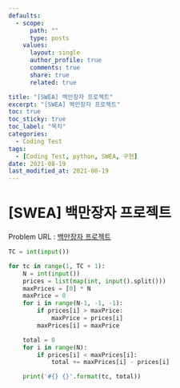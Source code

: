 ```yaml
---
defaults:
  - scope:
      path: ""
      type: posts
    values:
      layout: single
      author_profile: true
      comments: true
      share: true
      related: true

title: "[SWEA] 백만장자 프로젝트"
excerpt: "[SWEA] 백만장자 프로젝트"
toc: true
toc_sticky: true
toc_label: "목차"
categories:
  - Coding Test
tags:
  - [Coding Test, python, SWEA, 구현]
date: 2021-08-19
last_modified_at: 2021-08-19
---
```

# [SWEA] 백만장자 프로젝트

Problem URL : [백만장자 프로젝트](https://swexpertacademy.com/main/code/problem/problemDetail.do?contestProbId=AV5Pq-OKAVYDFAUq&categoryId=AV5Pq-OKAVYDFAUq&categoryType=CODE&problemTitle=1961&orderBy=FIRST_REG_DATETIME&selectCodeLang=ALL&select-1=&pageSize=10&pageIndex=1)

```python
TC = int(input())

for tc in range(1, TC + 1):
    N = int(input())
    prices = list(map(int, input().split()))
    maxPrices = [0] * N
    maxPrice = 0
    for i in range(N-1, -1, -1):
        if prices[i] > maxPrice:
            maxPrice = prices[i]
        maxPrices[i] = maxPrice

    total = 0
    for i in range(N):
        if prices[i] < maxPrices[i]:
            total += maxPrices[i] - prices[i]

    print('#{} {}'.format(tc, total))
```